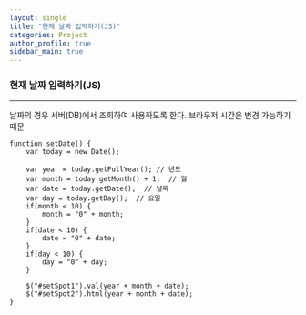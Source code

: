 ```yaml
---
layout: single
title: "현재 날짜 입력하기(JS)"
categories: Project
author_profile: true
sidebar_main: true
---
```

### 현재 날짜 입력하기(JS)
***
날짜의 경우 서버(DB)에서 조회하여 사용하도록 한다. 브라우저 시간은 변경 가능하기 때문 
```
function setDate() { 
	var today = new Date();   

	var year = today.getFullYear(); // 년도
	var month = today.getMonth() + 1;  // 월
	var date = today.getDate();  // 날짜
	var day = today.getDay();  // 요일
	if(month < 10) {
		month = "0" + month;
	} 
	if(date < 10) {
		date = "0" + date;
	} 
	if(day < 10) {
		day = "0" + day;
	} 
		
	$("#setSpot1").val(year + month + date);
	$("#setSpot2").html(year + month + date);
}
```
